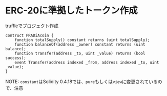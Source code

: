 # ERC-20に準拠したトークン作成
truffleでプロジェクト作成

    contruct PRADiAcoin {
        function totalSupply() constant returns (uint totalSupply);
        function balanceOf(address _owner) constant returns (uint balance);
        function transfer(address _to, uint _value) returns (bool success);
        event Transfer(address indexed _from, address indexed _to, uint _value);
    }

NOTE:
`constant`はSolidity 0.4.18では、`pure`もしくは`view`に変更されているので、注意

